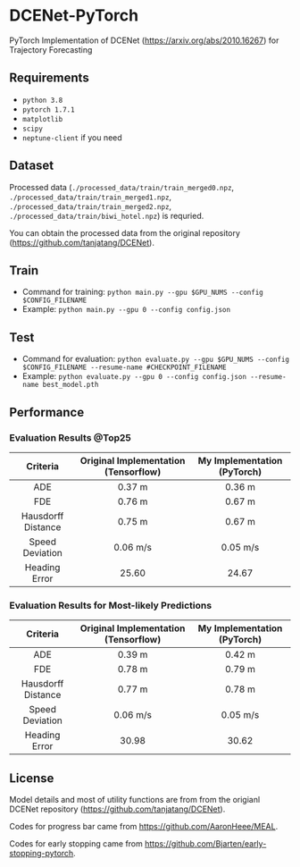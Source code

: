 # DCENet-PyTorch
PyTorch Implementation of DCENet (https://arxiv.org/abs/2010.16267) for Trajectory Forecasting


## Requirements
* `python 3.8`
* `pytorch 1.7.1`
* `matplotlib`
* `scipy`
* `neptune-client` if you need


## Dataset
Processed data (`./processed_data/train/train_merged0.npz`, `./processed_data/train/train_merged1.npz`, `./processed_data/train/train_merged2.npz`, `./processed_data/train/biwi_hotel.npz`) is requried.

You can obtain the processed data from the original repository (https://github.com/tanjatang/DCENet).

## Train
* Command for training: `python main.py --gpu $GPU_NUMS --config $CONFIG_FILENAME`
* Example: `python main.py --gpu 0 --config config.json`

## Test
* Command for evaluation: `python evaluate.py --gpu $GPU_NUMS --config $CONFIG_FILENAME --resume-name #CHECKPOINT_FILENAME`
* Example: `python evaluate.py --gpu 0 --config config.json --resume-name best_model.pth`

## Performance
### Evaluation Results @Top25
|      Criteria      	| Original Implementation (Tensorflow) 	| My Implementation (PyTorch) 	|
|:------------------:	|:------------------------------------:	|:---------------------------:	|
|         ADE        	|                0.37 m                	|            0.36 m           	|
|         FDE        	|                0.76 m                	|            0.67 m           	|
| Hausdorff Distance 	|                0.75 m                	|            0.67 m           	|
|   Speed Deviation  	|               0.06 m/s               	|           0.05 m/s          	|
|    Heading Error   	|                 25.60                	|            24.67            	|

### Evaluation Results for Most-likely Predictions
|      Criteria      	| Original Implementation (Tensorflow) 	| My Implementation (PyTorch) 	|
|:------------------:	|:------------------------------------:	|:---------------------------:	|
|         ADE        	|                0.39 m                	|            0.42 m           	|
|         FDE        	|                0.78 m                	|            0.79 m           	|
| Hausdorff Distance 	|                0.77 m                	|            0.78 m           	|
|   Speed Deviation  	|               0.06 m/s               	|           0.05 m/s          	|
|    Heading Error   	|                 30.98                	|            30.62            	|


## License
Model details and most of utility functions are from from the origianl DCENet repository (https://github.com/tanjatang/DCENet).

Codes for progress bar came from https://github.com/AaronHeee/MEAL.

Codes for early stopping came from https://github.com/Bjarten/early-stopping-pytorch.
